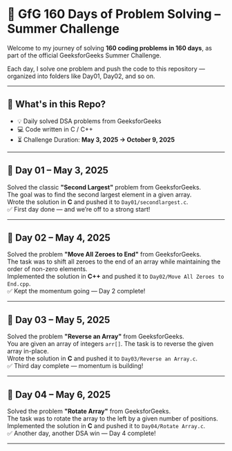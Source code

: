 # 🚀 GfG 160 Days of Problem Solving – Summer Challenge

Welcome to my journey of solving **160 coding problems in 160 days**, as part of the official GeeksforGeeks Summer Challenge.

Each day, I solve one problem and push the code to this repository — organized into folders like Day01, Day02, and so on.

---

## 🔰 What's in this Repo?

- 💡 Daily solved DSA problems from GeeksforGeeks  
- 💻 Code written in C / C++  
- ⏳ Challenge Duration: **May 3, 2025 → October 9, 2025**

---

## 📅 Day 01 – May 3, 2025

Solved the classic **"Second Largest"** problem from GeeksforGeeks.  
The goal was to find the second largest element in a given array.  
Wrote the solution in **C** and pushed it to `Day01/secondlargest.c`.  
✅ First day done — and we’re off to a strong start!

---

## 📅 Day 02 – May 4, 2025

Solved the problem **"Move All Zeroes to End"** from GeeksforGeeks.  
The task was to shift all zeroes to the end of an array while maintaining the order of non-zero elements.  
Implemented the solution in **C++** and pushed it to `Day02/Move All Zeroes to End.cpp`.  
✅ Kept the momentum going — Day 2 complete!

---

## 📅 Day 03 – May 5, 2025

Solved the problem **"Reverse an Array"** from GeeksforGeeks.  
You are given an array of integers `arr[]`. The task is to reverse the given array in-place.  
Wrote the solution in **C** and pushed it to `Day03/Reverse an Array.c`.  
✅ Third day complete — momentum is building!

---

## 📅 Day 04 – May 6, 2025

Solved the problem **"Rotate Array"** from GeeksforGeeks.  
The task was to rotate the array to the left by a given number of positions.  
Implemented the solution in **C** and pushed it to `Day04/Rotate Array.c`.  
✅ Another day, another DSA win — Day 4 complete!

---
